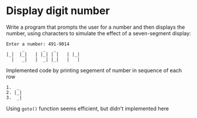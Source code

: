 # Display digit number
Write a program that prompts the user for a number and then displays the number,
using characters to simulate the effect of a seven-segment display:

```
Enter a number: 491-9014
      _       _   _
|_|  |_|   | |_| | |   | |_|
  |   _|   |  _| |_|   |   |
```   
Implemented code by printing segement of number in sequence of each row
```
1.  _   
2. |_|   
3.  _|
```   
Using `goto()` function seems efficient, but didn't implemented here
